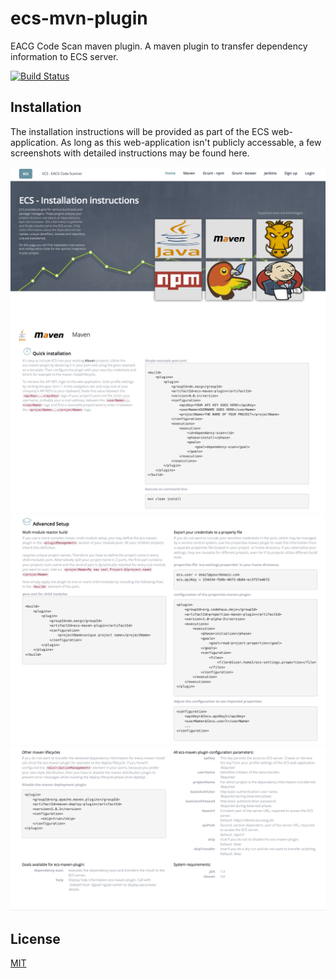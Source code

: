 # ecs-mvn-plugin
EACG Code Scan maven plugin. A maven plugin to transfer dependency information to ECS server.

[![Build Status](https://travis-ci.org/eacg-gmbh/ecs-mvn-plugin.svg?branch=master)](https://travis-ci.org/eacg-gmbh/ecs-mvn-plugin)

## Installation
The installation instructions will be provided as part of the ECS web-application.
As long as this web-application isn't publicly accessable, a few screenshots with detailed instructions may be found here.

![Part I](/images/inst1.png?raw=true)
![Part II](/images/inst2.png?raw=true)
![Part III](/images/inst3.png?raw=true)
![Part IV](/images/inst4.png?raw=true)

## License
[MIT](https://github.com/eacg-gmbh/ecs-mvn-plugin/blob/master/LICENSE)

